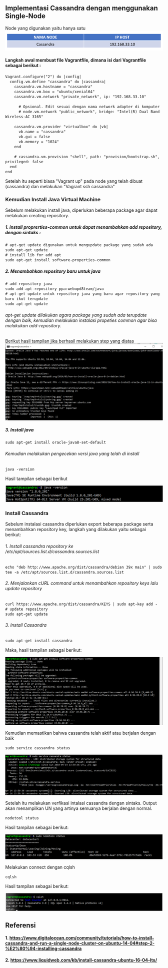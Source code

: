## Implementasi Cassandra dengan menggunakan Single-Node
Node yang digunakan yaitu hanya satu 
![Hasil](TABEL.png)

#### Langkah awal membuat file Vagrantfile, dimana isi dari Vagrantfile sebagai berikut : 
`````
Vagrant.configure("2") do |config|
  config.vm.define "cassandra" do |cassandra|
    cassandra.vm.hostname = "cassandra"
    cassandra.vm.box = "ubuntu/xenial64"
    cassandra.vm.network "private_network", ip: "192.168.33.10"

      # Opsional. Edit sesuai dengan nama network adapter di komputer
      # node.vm.network "public_network", bridge: "Intel(R) Dual Band Wireless-AC 3165"
      
    cassandra.vm.provider "virtualbox" do |vb|
      vb.name = "cassandra"
      vb.gui = false
      vb.memory = "1024"
    end

    # cassandra.vm.provision "shell", path: "provision/bootstrap.sh", privileged: false
  end
end
`````
Setelah itu seperti biasa "Vagrant up" pada node yang telah dibuat (cassandra) dan melakukan "Vagrant ssh cassandra"
### Kemudian Install Java Virtual Machine
Sebelum melakukan install java, diperlukan beberapa package agar dapat melakukan creating repository.
##### 1. install proprerties-common untuk dapat menambahkan add repository, dengan sintaks :
`````
# apt-get update digunakan untuk mengupdate package yang sudah ada
sudo apt-get update
# install lib for add apt 
sudo apt-get install software-properties-common
`````
##### 2. Menambahkan repository baru untuk java
`````
# add repository java
sudo add-apt-repository ppa:webupd8team/java
# apt-get update untuk repository java yang baru agar repository yang baru ikut terupdate
sudo apt-get update
`````
###### apt-get update dilakukan agara package yang sudah ada terupdate dengan baik, kemudian melakukan instalasi propeties common agar bisa melakukan add-repository.
Berikut hasil tampilan jika berhasil melakukan step yang diatas
![Hasil](3cassandra.png)

##### 3. Install java
`````
sudo apt-get install oracle-java8-set-default
`````
###### Kemudian melakukan pengecekan versi java yang telah di install
`````
java -version
`````
Hasil tampilan sebagai berikut

![Hasil](1java.png)

### Install Cassandra
Sebelum instalasi cassandra diperlukan export beberapa package serta menambahkan repository key, langkah yang dilakukan yaitu sebagai berikut:
###### 1. Install cassandra repository ke /etc/apt/sources.list.d/cassandra.sources.list
`````
echo "deb http://www.apache.org/dist/cassandra/debian 39x main" | sudo tee -a /etc/apt/sources.list.d/cassandra.sources.list
`````
###### 2.  Menjalankan cURL command untuk menambahkan repository keys lalu update repository
`````
curl https://www.apache.org/dist/cassandra/KEYS | sudo apt-key add -
# update repository
sudo apt-get update
`````
###### 3. Install Cassandra
`````
sudo apt-get install cassandra
`````
Maka, hasil tampilan sebagai berikut:

![Hasil](1cassandra.png)

Kemudian memastikan bahwa cassandra telah aktif atau berjalan dengan baik 
`````
sudo service cassandra status
`````
![Hasil](cassandrastatus.png)

Setelah itu melakukan verfikasi intalasi cassandra dengan sintaks. Output akan menampilkan UN yang artinya semuanya berjalan dengan normal.
`````
nodetool status
`````
Hasil tampilan sebagai berikut:

![Hasil](nodetoolstatus.PNG) 

Melakukan connect dengan cqlsh
`````
cqlsh
`````
Hasil tampilan sebagai berikut: 

![Hasil](cqlshcassandra.PNG)

## Referensi
#### 1. https://www.digitalocean.com/community/tutorials/how-to-install-cassandra-and-run-a-single-node-cluster-on-ubuntu-14-04#step-2-%E2%80%94-installing-cassandra
#### 2. https://www.liquidweb.com/kb/install-cassandra-ubuntu-16-04-lts/

##
